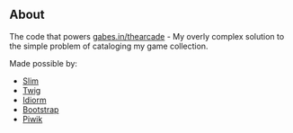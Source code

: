 ## About
The code that powers [gabes.in/thearcade](http://gabes.in/thearcade) - My overly complex solution to the simple problem of cataloging my game collection.

Made possible by:
+ [Slim](https://github.com/codeguy/Slim)
+ [Twig](https://github.com/fabpot/Twig)
+ [Idiorm](https://github.com/j4mie/idiorm)
+ [Bootstrap](http://twitter.github.com/bootstrap)
+ [Piwik](https://github.com/piwik/piwik)